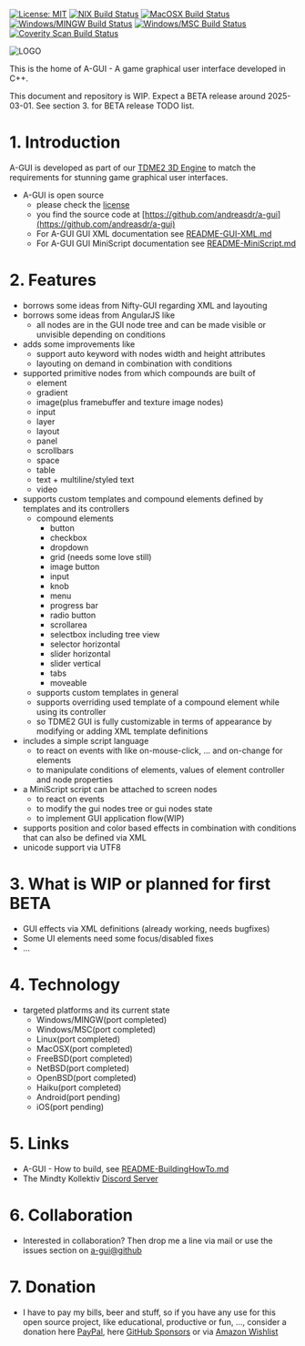 [![License: MIT](https://img.shields.io/badge/License-MIT-yellow.svg)](https://github.com/andreasdr/a-gui/blob/master/LICENSE)
[![NIX Build Status](https://github.com/andreasdr/a-gui/actions/workflows/nix.yml/badge.svg)](https://github.com/andreasdr/a-gui/actions)
[![MacOSX Build Status](https://github.com/andreasdr/a-gui/actions/workflows/macosx.yml/badge.svg)](https://github.com/andreasdr/a-gui/actions)
[![Windows/MINGW Build Status](https://github.com/andreasdr/a-gui/actions/workflows/windows-mingw.yml/badge.svg)](https://github.com/andreasdr/a-gui/actions)
[![Windows/MSC Build Status](https://github.com/andreasdr/a-gui/actions/workflows/windows-msc.yml/badge.svg)](https://github.com/andreasdr/a-gui/actions)
[![Coverity Scan Build Status](https://scan.coverity.com/projects/15611/badge.svg)](https://scan.coverity.com/projects/andreasdr-a-gui)  
  
![LOGO](https://raw.githubusercontent.com/andreasdr/a-gui/master/resources/github/a-gui-logo.png)

This is the home of A-GUI - A game graphical user interface developed in C++. 

This document and repository is WIP. Expect a BETA release around 2025-03-01.
See section 3. for BETA release TODO list.

# 1. Introduction

A-GUI is developed as part of our [TDME2 3D Engine](https://github.com/andreasdr/tdme2) to match
the requirements for stunning game graphical user interfaces.

- A-GUI is open source
  - please check the [license](https://github.com/andreasdr/a-gui/blob/master/LICENSE)
  - you find the source code at [https://github.com/andreasdr/a-gui](https://github.com/andreasdr/a-gui) 
  - For A-GUI GUI XML documentation see [README-GUI-XML.md](./README-GUI-XML.md)
  - For A-GUI GUI MiniScript documentation see [README-MiniScript.md](./README-MiniScript.md)

# 2. Features
- borrows some ideas from Nifty-GUI regarding XML and layouting
- borrows some ideas from AngularJS like
    - all nodes are in the GUI node tree and can be made visible or unvisible depending on conditions
- adds some improvements like
    - support auto keyword with nodes width and height attributes
    - layouting on demand in combination with conditions
- supported primitive nodes from which compounds are built of
    - element
    - gradient
    - image(plus framebuffer and texture image nodes) 
    - input
    - layer
    - layout
    - panel
    - scrollbars
    - space
    - table
    - text + multiline/styled text
    - video
- supports custom templates and compound elements defined by templates and its controllers
    - compound elements
        - button
        - checkbox
        - dropdown
        - grid (needs some love still)
        - image button
        - input
        - knob
        - menu
        - progress bar
        - radio button
        - scrollarea
        - selectbox including tree view
        - selector horizontal
        - slider horizontal
        - slider vertical
        - tabs
        - moveable
    - supports custom templates in general
    - supports overriding used template of a compound element while using its controller
    - so TDME2 GUI is fully customizable in terms of appearance by modifying or adding XML template definitions
- includes a simple script language
    - to react on events with like on-mouse-click, ... and on-change for elements
    - to manipulate conditions of elements, values of element controller and node properties
- a MiniScript script can be attached to screen nodes
    - to react on events
    - to modify the gui nodes tree or gui nodes state
    - to implement GUI application flow(WIP)
- supports position and color based effects in combination with conditions that can also be defined via XML
- unicode support via UTF8

# 3. What is WIP or planned for first BETA
- GUI effects via XML definitions (already working, needs bugfixes)
- Some UI elements need some focus/disabled fixes
- ...

# 4. Technology
- targeted platforms and its current state
    - Windows/MINGW(port completed)
    - Windows/MSC(port completed)
    - Linux(port completed)
    - MacOSX(port completed)
    - FreeBSD(port completed)
    - NetBSD(port completed)
    - OpenBSD(port completed)
    - Haiku(port completed)
    - Android(port pending)
    - iOS(port pending)

# 5. Links
- A-GUI - How to build, see [README-BuildingHowTo.md](./README-BuildingHowTo.md)
- The Mindty Kollektiv [Discord Server](https://discord.gg/tMqrmcp23Q)

# 6. Collaboration
- Interested in collaboration? Then drop me a line via mail or use the issues section on [a-gui@github](https://github.com/andreasdr/a-gui/issues)

# 7. Donation 
- I have to pay my bills, beer and stuff, so if you have any use for this open source project, like educational, productive or fun, ..., consider a donation here [PayPal](https://www.paypal.me/andreasdrewke), here [GitHub Sponsors](https://github.com/sponsors/andreasdr) or via [Amazon Wishlist](https://www.amazon.de/hz/wishlist/ls/250IBUL4JSZVR?ref_=wl_share)
